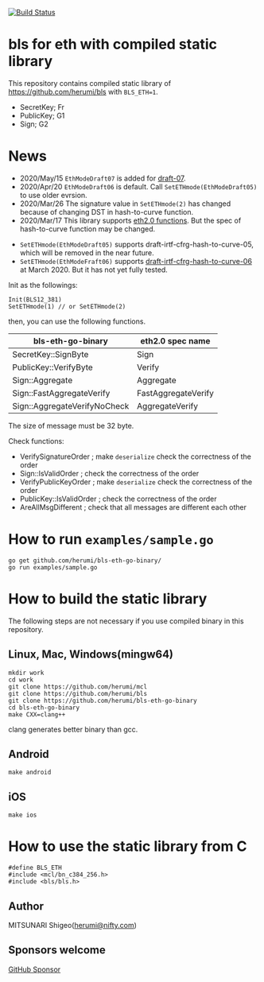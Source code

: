 [![Build Status](https://travis-ci.org/herumi/bls-eth-go-binary.png)](https://travis-ci.org/herumi/bls-eth-go-binary)
# bls for eth with compiled static library

This repository contains compiled static library of https://github.com/herumi/bls with `BLS_ETH=1`.

* SecretKey; Fr
* PublicKey; G1
* Sign; G2

# News
- 2020/May/15 `EthModeDraft07` is added for [draft-07](https://www.ietf.org/id/draft-irtf-cfrg-hash-to-curve-07.txt).
- 2020/Apr/20 `EthModeDraft06` is default. Call `SetETHmode(EthModeDraft05)` to use older evrsion.
- 2020/Mar/26 The signature value in `SetETHmode(2)` has changed because of changing DST in hash-to-curve function.
- 2020/Mar/17 This library supports [eth2.0 functions](https://github.com/ethereum/eth2.0-specs/blob/dev/specs/phase0/beacon-chain.md#bls-signatures). But the spec of hash-to-curve function may be changed.

* `SetETHmode(EthModeDraft05)` supports draft-irtf-cfrg-hash-to-curve-05, which will be removed in the near future.
* `SetETHmode(EthModeFraft06)` supports [draft-irtf-cfrg-hash-to-curve-06](https://cfrg.github.io/draft-irtf-cfrg-hash-to-curve/draft-irtf-cfrg-hash-to-curve.txt) at March 2020. But it has not yet fully tested.

Init as the followings:

```
Init(BLS12_381)
SetETHmode(1) // or SetETHmode(2)
```

then, you can use the following functions.

bls-eth-go-binary | eth2.0 spec name|
------|-----------------|
SecretKey::SignByte|Sign|
PublicKey::VerifyByte|Verify|
Sign::Aggregate|Aggregate|
Sign::FastAggregateVerify|FastAggregateVerify|
Sign::AggregateVerifyNoCheck|AggregateVerify|

The size of message must be 32 byte.

Check functions:
- VerifySignatureOrder ; make `deserialize` check the correctness of the order
- Sign::IsValidOrder ; check the correctness of the order
- VerifyPublicKeyOrder ; make `deserialize` check the correctness of the order
- PublicKey::IsValidOrder ; check the correctness of the order
- AreAllMsgDifferent ; check that all messages are different each other

# How to run `examples/sample.go`

```
go get github.com/herumi/bls-eth-go-binary/
go run examples/sample.go
```

# How to build the static library
The following steps are not necessary if you use compiled binary in this repository.

## Linux, Mac, Windows(mingw64)
```
mkdir work
cd work
git clone https://github.com/herumi/mcl
git clone https://github.com/herumi/bls
git clone https://github.com/herumi/bls-eth-go-binary
cd bls-eth-go-binary
make CXX=clang++
```

clang generates better binary than gcc.

## Android
```
make android
```

## iOS
```
make ios
```

# How to use the static library from C
```
#define BLS_ETH
#include <mcl/bn_c384_256.h>
#include <bls/bls.h>
```

## Author
MITSUNARI Shigeo(herumi@nifty.com)

## Sponsors welcome
[GitHub Sponsor](https://github.com/sponsors/herumi)
